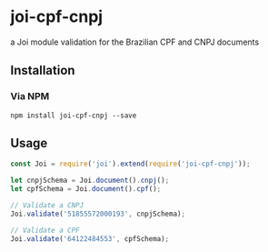 # joi-cpf-cnpj

a Joi module validation for the Brazilian CPF and CNPJ documents

## Installation

### Via NPM
`npm install joi-cpf-cnpj --save`

## Usage

```javascript
const Joi = require('joi').extend(require('joi-cpf-cnpj'));

let cnpjSchema = Joi.document().cnpj();
let cpfSchema = Joi.document().cpf();

// Validate a CNPJ
Joi.validate('51855572000193', cnpjSchema);

// Validate a CPF
Joi.validate('64122484553', cpfSchema);
```
